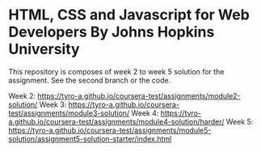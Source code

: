 # HTML, CSS and Javascript for Web Developers By Johns Hopkins University

This repository is composes of week 2 to week 5 solution for the assignment. See the second branch or the code. 

Week 2: https://tyro-a.github.io/coursera-test/assignments/module2-solution/
Week 3: https://tyro-a.github.io/coursera-test/assignments/module3-solution/
Week 4: https://tyro-a.github.io/coursera-test/assignments/module4-solution/harder/
Week 5: https://tyro-a.github.io/coursera-test/assignments/module5-solution/assignment5-solution-starter/index.html
